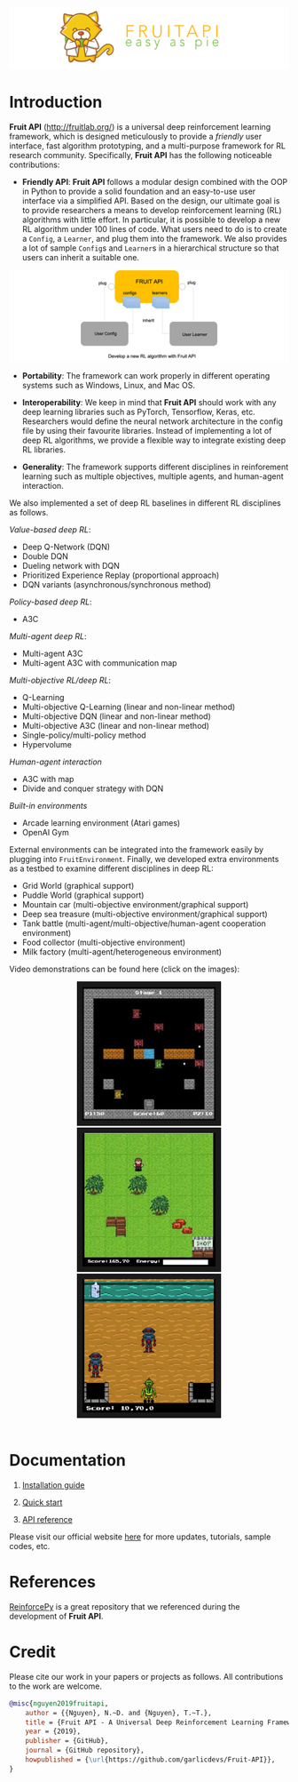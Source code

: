 ![Logo](./fruit/docs/images/home-logo.png)

# Introduction

**Fruit API** (http://fruitlab.org/) is a universal deep reinforcement learning framework, 
which is designed meticulously to provide a *friendly* user interface, fast algorithm 
prototyping, and a multi-purpose framework for RL research community. Specifically, 
**Fruit API** has the following noticeable contributions:

* **Friendly API**: **Fruit API** follows a modular design combined with the OOP in Python
to provide a solid foundation and an easy-to-use user interface via a simplified 
API. Based on the design, our ultimate goal is to provide researchers a means to 
develop reinforcement learning (RL) algorithms with little effort. In particular, 
it is possible to develop a new RL algorithm under 100 lines of code. What users 
need to do is to create a `Config`, a `Learner`, and plug them into the framework. We
also provides a lot of sample `Config`s and `Learner`s in a hierarchical structure
so that users can inherit a suitable one.

![Figure 1](./fruit/docs/images/figure_1.png)

* **Portability**: The framework can work properly in different operating systems such as 
Windows, Linux, and Mac OS.

* **Interoperability**: We keep in mind that **Fruit API** should work with any deep learning
libraries such as PyTorch, Tensorflow, Keras, etc. Researchers would define the neural 
network architecture in the config file by using their favourite libraries. Instead of 
implementing a lot of deep RL algorithms, we provide a flexible way to integrate 
existing deep RL libraries.

* **Generality**: The framework supports different disciplines in reinforement learning 
such as multiple objectives, multiple agents, and human-agent interaction.

We also implemented a set of deep RL baselines in different RL disciplines as follows.

*Value-based deep RL*:

 * Deep Q-Network (DQN)
 * Double DQN
 * Dueling network with DQN
 * Prioritized Experience Replay (proportional approach)
 * DQN variants (asynchronous/synchronous method)
 
*Policy-based deep RL*:

 * A3C
 
*Multi-agent deep RL*:

 * Multi-agent A3C
 * Multi-agent A3C with communication map
 
*Multi-objective RL/deep RL*:

 * Q-Learning
 * Multi-objective Q-Learning (linear and non-linear method)
 * Multi-objective DQN (linear and non-linear method)
 * Multi-objective A3C (linear and non-linear method)
 * Single-policy/multi-policy method
 * Hypervolume
 
*Human-agent interaction*

 * A3C with map
 * Divide and conquer strategy with DQN
 
*Built-in environments*

 * Arcade learning environment (Atari games)
 * OpenAI Gym
 
External environments can be integrated into the framework easily by plugging into 
`FruitEnvironment`. Finally, we developed extra environments as a testbed to examine different
disciplines in deep RL:

* Grid World (graphical support)
* Puddle World (graphical support)
* Mountain car (multi-objective environment/graphical support)
* Deep sea treasure (multi-objective environment/graphical support)
* Tank battle (multi-agent/multi-objective/human-agent cooperation environment)
* Food collector (multi-objective environment)
* Milk factory (multi-agent/heterogeneous environment)
 
Video demonstrations can be found here (click on the images):

<div align="center">
  <a href="https://www.youtube.com/watch?v=WCa6n1F6UM8" target="_blank">
    <img src="fruit/docs/images/screen_1.jpg"
         alt="Fruit API - Tank Battle"
         width="240" height="240" border="10" />
  </a>
  <a href="https://www.youtube.com/watch?v=eoud2D0nW1k" target="_blank">
    <img src="fruit/docs/images/screen_2.jpg"
         alt="Fruit API - Milk Factory"
         width="240" height="240" border="10" />
  </a>
  <a href="https://www.youtube.com/watch?v=usJP9Gr9nkM" target="_blank">
    <img src="fruit/docs/images/screen_3.jpg"
         alt="Fruit API - Food Collector"
         width="240" height="240" border="10" />
  </a>
  <br /><br />
</div>
 
# Documentation

1. [Installation guide](http://fruitlab.org/installation_2.html)

2. [Quick start](http://fruitlab.org/examples.html)

3. [API reference](fruit/docs/_build/latex/fruitapi.pdf)

Please visit our official website [here](http://fruitlab.org/) for more updates, tutorials, sample codes, etc.

# References

[ReinforcePy](https://github.com/Islandman93/reinforcepy) is a great repository that we referenced during
the development of **Fruit API**.

# Credit

Please cite our work in your papers or projects as follows. All contributions to the work are welcome.

```bibtex
@misc{nguyen2019fruitapi,
    author = {{Nguyen}, N.~D. and {Nguyen}, T.~T.},
    title = {Fruit API - A Universal Deep Reinforcement Learning Framework},
    year = {2019},
    publisher = {GitHub},
    journal = {GitHub repository},
    howpublished = {\url{https://github.com/garlicdevs/Fruit-API}},
}
```





